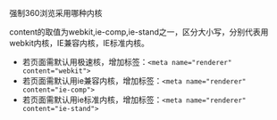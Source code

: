 强制360浏览采用哪种内核

content的取值为webkit,ie-comp,ie-stand之一，区分大小写，分别代表用webkit内核，IE兼容内核，IE标准内核。

- 若页面需默认用极速核，增加标签：`<meta name="renderer" content="webkit">`
- 若页面需默认用ie兼容内核，增加标签：`<meta name="renderer" content="ie-comp">`
- 若页面需默认用ie标准内核，增加标签：`<meta name="renderer" content="ie-stand">`

 

 

 

 

 